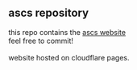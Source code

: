 ## ascs repository
this repo contains the [ascs website](https://ascs.pages.dev/)<br>
feel free to commit!
<br><br>
website hosted on cloudflare pages.